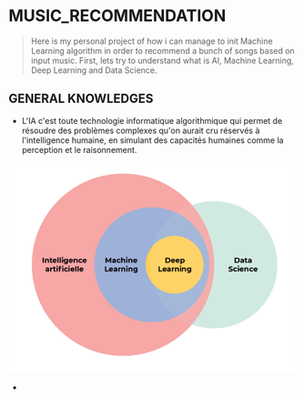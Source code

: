 # MUSIC_RECOMMENDATION

> Here is my personal project of how i can manage to init Machine Learning algorithm in order to recommend a bunch of songs based on input music. First, lets try to understand what is AI, Machine Learning, Deep Learning and Data Science.

## GENERAL KNOWLEDGES

- L'IA c'est toute technologie informatique algorithmique qui permet de résoudre des problèmes complexes qu'on aurait cru réservés à l'intelligence humaine, en simulant des capacités humaines comme la perception et le raisonnement.

![Screenshot](img/IA.png)

- 
